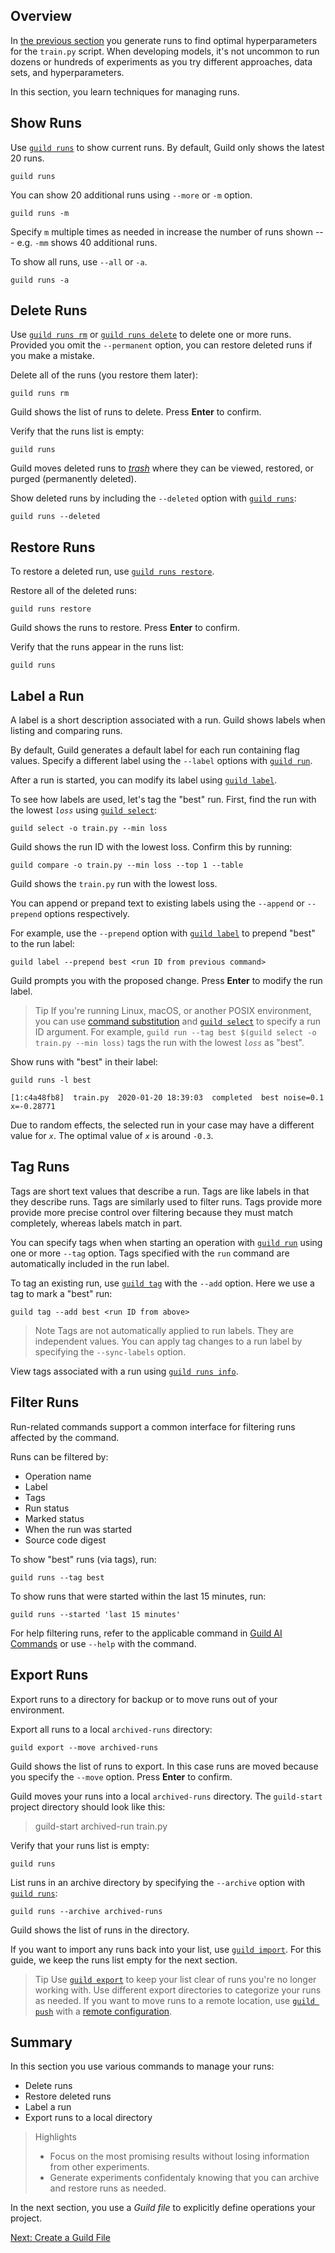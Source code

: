 <!-- -*- eval:(visual-line-mode 1) -*- -->

<div data-theme-toc="true"></div>
<div data-guild-docs="true"></div>

## Overview

In [the previous section](/start/optimize) you generate runs to find optimal hyperparameters for the `train.py` script. When developing models, it's not uncommon to run dozens or hundreds of experiments as you try different approaches, data sets, and hyperparameters.

In this section, you learn techniques for managing runs.

## Show Runs

Use [`guild runs`](/commands/runs) to show current runs. By default, Guild only shows the latest 20 runs.

``` command
guild runs
```

You can show 20 additional runs using `--more` or `-m` option.

``` command
guild runs -m
```

Specify `m` multiple times as needed in increase the number of runs shown --- e.g. `-mm` shows 40 additional runs.

To show all runs, use `--all` or `-a`.

``` command
guild runs -a
```

## Delete Runs

Use [`guild runs rm`](/commands/runs-rm) or [`guild runs delete`](/commands/runs-delete) to delete one or more runs. Provided you omit the `--permanent` option, you can restore deleted runs if you make a mistake.

Delete all of the runs (you restore them later):

``` command
guild runs rm
```

Guild shows the list of runs to delete. Press **Enter** to confirm.

Verify that the runs list is empty:

``` command
guild runs
```

Guild moves deleted runs to [*trash*](/docs/environments#guild-home) where they can be viewed, restored, or purged (permanently deleted).

Show deleted runs by including the `--deleted` option with [`guild runs`](/commands/runs):

``` command
guild runs --deleted
```

## Restore Runs

To restore a deleted run, use [`guild runs restore`](/commands/runs-restore).

Restore all of the deleted runs:

``` command
guild runs restore
```

Guild shows the runs to restore. Press **Enter** to confirm.

Verify that the runs appear in the runs list:

``` command
guild runs
```

## Label a Run

A label is a short description associated with a run. Guild shows labels when listing and comparing runs.

By default, Guild generates a default label for each run containing flag values. Specify a different label using the `--label` options with [`guild run`](/commands/run).

After a run is started, you can modify its label using [`guild label`](/commands/label).

To see how labels are used, let's tag the "best" run. First, find the run with the lowest *`loss`* using [`guild select`](/commands/select):

``` command
guild select -o train.py --min loss
```

Guild shows the run ID with the lowest loss. Confirm this by running:

``` command
guild compare -o train.py --min loss --top 1 --table
```

Guild shows the `train.py` run with the lowest loss.

You can append or prepand text to existing labels using the `--append`
or `--prepend` options respectively.

For example, use the `--prepend` option with [`guild label`](/commands/label) to prepend "best" to the run label:

``` command
guild label --prepend best <run ID from previous command>
```

Guild prompts you with the proposed change. Press **Enter** to modify the run label.

> <span data-guild-class="callout tip">Tip</span> If you're running Linux, macOS, or another POSIX environment, you can use [command substitution](https://www.gnu.org/software/bash/manual/html_node/Command-Substitution.html) and [`guild select`](/commands/select) to specify a run ID argument. For example, `guild run --tag best $(guild select -o train.py --min loss)` tags the run with the lowest *`loss`* as "best".

Show runs with "best" in their label:

``` command
guild runs -l best
```

``` output
[1:c4a48fb8]  train.py  2020-01-20 18:39:03  completed  best noise=0.1 x=-0.28771
```

Due to random effects, the selected run in your case may have a different value for *`x`*. The optimal value of *`x`* is around `-0.3`.

## Tag Runs

Tags are short text values that describe a run. Tags are like labels in that they describe runs. Tags are similarly used to filter runs. Tags provide more provide more precise control over filtering because they must match completely, whereas labels match in part.

You can specify tags when when starting an operation with [`guild run`](/commands/run) using one or more `--tag` option. Tags specified with the `run` command are automatically included in the run label.

To tag an existing run, use [`guild tag`](/commands/tag) with the `--add` option. Here we use a tag to mark a "best" run:

``` command
guild tag --add best <run ID from above>
```

> <span data-guild-class="callout note">Note</span> Tags are not automatically applied to run labels. They are independent values. You can apply tag changes to a run label by specifying the `--sync-labels` option.

View tags associated with a run using [`guild runs info`](/commands/runs-info).

## Filter Runs

Run-related commands support a common interface for filtering runs affected by the command.

Runs can be filtered by:

- Operation name
- Label
- Tags
- Run status
- Marked status
- When the run was started
- Source code digest

To show "best" runs (via tags), run:

``` command
guild runs --tag best
```

To show runs that were started within the last 15 minutes, run:

``` command
guild runs --started 'last 15 minutes'
```

For help filtering runs, refer to the applicable command in [Guild AI Commands](/commands) or use `--help` with the command.

## Export Runs

Export runs to a directory for backup or to move runs out of your environment.

Export all runs to a local `archived-runs` directory:

``` command
guild export --move archived-runs
```

Guild shows the list of runs to export. In this case runs are moved because you specify the `--move` option. Press **Enter** to confirm.

Guild moves your runs into a local `archived-runs` directory. The `guild-start` project directory should look like this:

> <span data-guild-class="ls-dir-open">guild-start</span>
<span data-guild-class="ls-dir ls-1">archived-run</span>
<span data-guild-class="ls-file ls-1">train.py</span>

Verify that your runs list is empty:

``` command
guild runs
```

List runs in an archive directory by specifying the `--archive` option with [`guild runs`](/commands/runs):

``` command
guild runs --archive archived-runs
```

Guild shows the list of runs in the directory.

If you want to import any runs back into your list, use [`guild import`](/commands/import). For this guide, we keep the runs list empty for the next section.

> <span data-guild-class="callout tip">Tip</span> Use [`guild export`](/commands/export) to keep your list clear of runs you're no longer working with. Use different export directories to categorize your runs as needed. If you want to move runs to a remote location, use [`guild push`](/commands/push) with a [remote configuration](/reference/user-config#remotes).

## Summary

In this section you use various commands to manage your runs:

- Delete runs
- Restore deleted runs
- Label a run
- Export runs to a local directory

> <span data-guild-class="callout highlight">Highlights</span>
> - Focus on the most promising results without losing information from other experiments.
> - Generate experiments confidentaly knowing that you can archive and restore runs as needed.

In the next section, you use a *Guild file* to explicitly define operations your project.

<span data-guild-class="next btn">[Next: Create a Guild File](/start/guildfile)</span>
